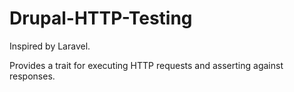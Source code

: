# Drupal-HTTP-Testing
Inspired by Laravel.

Provides a trait for executing HTTP requests and asserting against responses.
